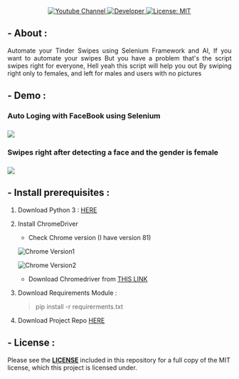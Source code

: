 <p align="center">
  <a href="https://www.youtube.com/channel/UCKvgGs-ALhvOq9u95PHXHNw">
      <img src="https://img.shields.io/badge/YB-Python%20with%20Joe-red" alt="Youtube Channel"/>
  </a>
  <a href="https://github.com/joeVenner/">
      <img src="https://badgen.net/badge/Developer/joeVenner/blue?icon=github" alt="Developer"/>
  </a>
  <a href="https://github.com/joeVenner//blob/master/LICENSE">
    <img alt="License: MIT" src="https://img.shields.io/badge/License-MIT-yellow.svg" target="_blank" />
  </a>
</p>

## - About :

<p style="text-align:justify" >Automate your Tinder Swipes using Selenium Framework and AI, If you want to automate your swipes But you have a problem that's the script swipes right for everyone, Hell yeah this script will help you out By swiping right only to females, and left for males and users with no pictures</p>


## - Demo :
<p align=left>
  <h3> Auto Loging with FaceBook using Selenium <h3>
  <img src="https://media.giphy.com/media/lMZrQfDigtARO6nE2h/giphy.gif" >
</p>
<p align=left>
  <h3> Swipes right after detecting a face and the gender is female<h3>
  <img src="https://media.giphy.com/media/PmGHqLdnL0hywYBCY3/giphy.gif" >
</p>



## - Install prerequisites :

1. Download Python 3 : [HERE](https://www.python.org/downloads/)
2. Install ChromeDriver<br>
   - Check Chrome version (I have version 81)

   ![Chrome Version1](https://i.imgur.com/AJoCRlC.png)

   ![Chrome Version2](https://i.imgur.com/YU2wutY.png) 

   - Download Chromedriver from [THIS LINK](https://chromedriver.chromium.org/downloads)
      
3. Download Requirements Module :   
   > pip install -r requirerments.txt
4. Download Project Repo [HERE](https://github.com/joeVenner/TinderBOT/archive/master.zip) 
 
 
## - License :

Please see the **[LICENSE](LICENSE)** included in this repository for a full copy of the MIT license, which this project is licensed under.
 


